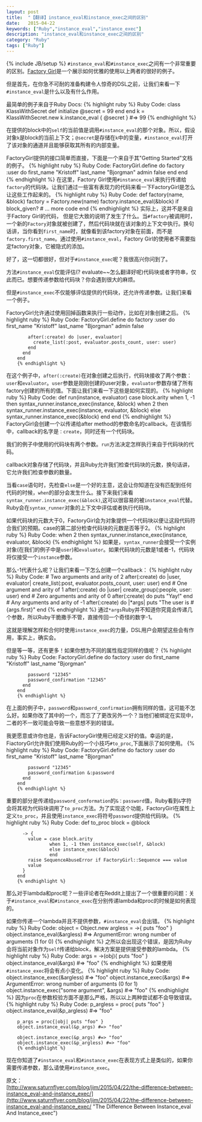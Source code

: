 ```yaml
---
layout: post
title:  "【翻译】instance_eval和instance_exec之间的区别"
date:   2015-04-22
keywords: ["Ruby","instance_eval","instance_exec"]
description: "instance_eval和instance_exec之间的区别"
category: "Ruby"
tags: ["Ruby"]
---
```

{% include JB/setup %}
`#instance_eval`和`#instance_exec`之间有一个非常重要的区别。<a href="https://github.com/thoughtbot/factory_girl">Factory Girl</a>是一个展示如何优雅的使用以上两者的很好的例子。

但是首先，在你急不可耐的准备构建令人惊奇的DSL之前，让我们来看一下`#instance_eval`是什么以及有什么作用。

最简单的例子来自于Ruby Docs:
        {% highlight ruby %}
        Ruby Code:
		class KlassWithSecret
		  def initialize
		    @secret = 99
		  end
		end
		k = KlassWithSecret.new
		k.instance_eval { @secret } #=> 99
		{% endhighlight %}

在提供的block中的`self`的当前值是调用`#instance_eval`的那个对象。所以，假设对象`k`是block的当前上下文；`@secret`是存储在`k`中的变量，`#instance_eval`打开了该对象的通道并且能够获取其所有的内部变量。

FactoryGirl提供的接口简单而直接，下面是一个来自于其"Getting Started"文档的例子。
        {% highlight ruby %}
        Ruby Code:
		FactoryGirl.define do
		  factory :user do
		    first_name "Kristoff"
		    last_name  "Bjorgman"
		    admin false
		  end
		end
        {% endhighlight %}
在这里，Factory Girl使用`#instance_eval`来执行传递给`factory`的代码块。让我们通过一些富有表现力的代码来看一下FactoryGirl是怎么让这些工作起来的。
        {% highlight ruby %}
        Ruby Code:
		def factory(name, &block)
		  factory = Factory.new(name)
		  factory.instance_eval(&block) if block_given?
		  # ... more code
		end
        {% endhighlight %}
实际上，这并不是来自于Factory Girl的代码， 但是它大致的说明了发生了什么。当`#factory`被调用时，一个新的`Factory`对象就被创建了，然后代码块就在该对象的上下文中执行。换句话讲，当你看到`first_name`时，就像看到该factory对象在前面，而不是`factory.first_name`。通过使用`#instance_eval`，Factory Girl的使用者不需要指定factory对象，它被隐式的添加。

好了，这一切都很好，但对于`#instance_exec`呢？我很高兴你问到了。

方法`#instance_eval`仅能评估(? evaluate~~怎么翻译好呢)代码块或者字符串，仅此而已。想要传递参数给代码块？你会遇到很大的麻烦。

但是`#instance_exec`不仅能够评估提供的代码块，还允许传递参数。让我们来看一个例子。

FactoryGirl允许通过使用回掉函数来执行一些动作，比如在对象创建之后。
        {% highlight ruby %}
        Ruby Code:
		FactoryGirl.define do
		  factory :user do
		    first_name "Kristoff"
		    last_name "Bjorgman"
		    admin false
		
		    after(:create) do |user, evaluator|
		      create_list(:post, evaluator.posts_count, user: user)
		    end
		  end
		end
		{% endhighlight %}
在这个例子中，`after(:create)`在对象创建之后执行，代码块接收了两个参数：`user`和`evaluator`。`user`参数是刚刚创建的user对象，`evaluator`参数存储了所有factory创建的所有的值。下面让我们来看一下这些是如何实现的。
		{% highlight ruby %}
		Ruby Code:
		def run(instance, evaluator)
		  case block.arity
		  when 1, -1 then syntax_runner.instance_exec(instance, &block)
		  when 2 then syntax_runner.instance_exec(instance, evaluator, &block)
		  else        syntax_runner.instance_exec(&block)
		  end
		end
        {% endhighlight %}
FactoryGirl会创建一个以传递给after method的参数命名的callback。在该情形中，callback的名字是`：create`，同时还有一个代码块。

我们的例子中使用的代码块有两个参数。`run`方法决定怎样执行来自于代码块的代码。

callback对象存储了代码块，并且Ruby允许我们检查代码块的元数，换句话讲，它允许我们检查参数的数量。

当看`case`语句时，先检查`else`是一个好的主意，这会让你知道在没有匹配到任何代码的时候，`when`的部分会发生什么。接下来我们来看`syntax_runner.instance_exec(&block)`,这可以很容易的被`instance_eval`代替。Ruby会在`syntax_runner`对象的上下文中评估或者执行代码块。

如果代码块的元数大于0，FactoryGirl会为对象提供一个代码块以便让这段代码符合我们的预期。case的第二部分检查代码块的元数是否等于2。
    {% highlight ruby %}
    Ruby Code:
    when 2 then syntax_runner.instance_exec(instance, evaluator, &block)
    {% endhighlight %}
如果是，`syntax_runner`会接受一个实例对象(在我们的例子中是`user`)和`evaluator`。如果代码块的元数是1或者-1，代码块将仅接受一个`instance`参数。

那么-1代表什么呢？让我们来看一下怎么创建一个callback：
		{% highlight ruby %}
		Ruby Code:
		# Two arguments and arity of 2
		after(:create) do |user, evaluator|
		  create_list(:post, evaluator.posts_count, user: user)
		end
		# One argument and arity of 1
		after(:create) do |user|
		  create_group(:people, user: user)
		end
		# Zero arguments and arity of 0
		after(:create) do
		  puts "Yay!"
		end
		# Any arguments and arity of -1
		after(:create) do |*args|
		  puts "The user is #{args.first}"
		end
        {% endhighlight %}
通过`*args`Ruby并不知道你究竟会传递几个参数，所以Ruby干脆撒手不管，直接传回一个奇怪的数字-1。

这就是理解怎样和合何时使用`instance_exec`的力量，DSL用户会期望这些会有作用，事实上，确实会。

但是等一等，还有更多！如果你想为不同的属性指定同样的值呢？
        {% highlight ruby %}
        Ruby Code:
		FactoryGirl.define do
		  factory :user do
		    first_name "Kristoff"
		    last_name  "Bjorgman"
		
		    password "12345"
		    password_confirmation "12345"
		  end
		end
		{% endhighlight %}
在上面的例子中，`password`和`password_confirmation`拥有同样的值，这可能不怎么好。如果你改了其中的一个，而忘了了更改另外一个？当他们被绑定在实现中，二者的不一致可能会导致一些意想不到的错误。

我更愿意或许你也是，告诉FactoryGirl使用已经定义好的值。幸运的是，FiactoryGrl允许我们使用Ruby的一个小技巧`#to_proc`,下面展示了如何使用。
        {% highlight ruby %}
        Ruby Code:
		FactoryGirl.define do
		  factory :user do
		    first_name "Kristoff"
		    last_name  "Bjorgman"
		
		    password "12345"
		    password_confirmation &:password
		  end
		end
		{% endhighlight %}
重要的部分是传递给`password_conformation`的`&：password`值，Ruby看到`&`字符会将其视为代码块调用了`to_proc`方法。为了实现这个功能，FactoryGirl在属性上定义`to_proc`，并且使用`instance_exec`将符号`password`提供给代码块。
        {% highlight ruby %}
        Ruby Code:
		def to_proc
		  block = @block
		
		  -> {
		    value = case block.arity
		            when 1, -1 then instance_exec(self, &block)
		            else instance_exec(&block)
		            end
		    raise SequenceAbuseError if FactoryGirl::Sequence === value
		    value
		  }
		end
        {% endhighlight %}
那么对于lambda和proc呢？一些评论者在Reddit上提出了一个很重要的问题：关于`#instance_eval`和`#instance_exec`在分别传递lambda和proc的时候是如何表现的。

如果你传递一个lambda并且不提供参数，`#instance_eval`会出错。
	    {% highlight ruby %}
	    Ruby Code:
		object = Object.new
		argless = ->{ puts "foo" }
		object.instance_eval(&argless) #=> ArgumentError: wrong number of arguments (1 for 0)
        {% endhighlight %}
之所以会出现这个错误，是因为Ruby会将当前对象作为`self`传递给block，解决方案是提供接受参数的lambda。
        {% highlight ruby %}
        Ruby Code:
		args = ->(obj){ puts "foo" }
		object.instance_eval(&args) #=> "foo"
		{% endhighlight %}
如果使用`#instance_exec`将会有点小变化。
        {% highlight ruby %}
        Ruby Code:
		object.instance_exec(&argless) #=> "foo"
		object.instance_exec(&args) #=> ArgumentError: wrong number of arguments (0 for 1)
		object.instance_exec("some argument", &args) #=> "foo"
        {% endhighlight %}
因为`proc`在参数校验方面不是那么严格，所以以上两种尝试都不会导致错误。
        {% highlight ruby %}
        Ruby Code:
		p_argless = proc{ puts "foo" }
		object.instance_eval(&p_argless) #=> "foo"
		
		p_args = proc{|obj| puts "foo" }
		object.instance_eval(&p_args) #=> "foo"
		
		object.instance_exec(&p_args) #=> "foo"
		object.instance_exec(&p_argless) #=> "foo"
        {% endhighlight %}
现在你知道了`#instance_eval`和`#instance_exec`在表现方式上是类似的，如果你需要传递参数，那么请使用`#instance_exec`。

原文：</br>
[http://www.saturnflyer.com/blog/jim/2015/04/22/the-difference-between-instance_eval-and-instance_exec/](http://www.saturnflyer.com/blog/jim/2015/04/22/the-difference-between-instance_eval-and-instance_exec/ "The Difference Between Instance_eval And Instance_exec")

